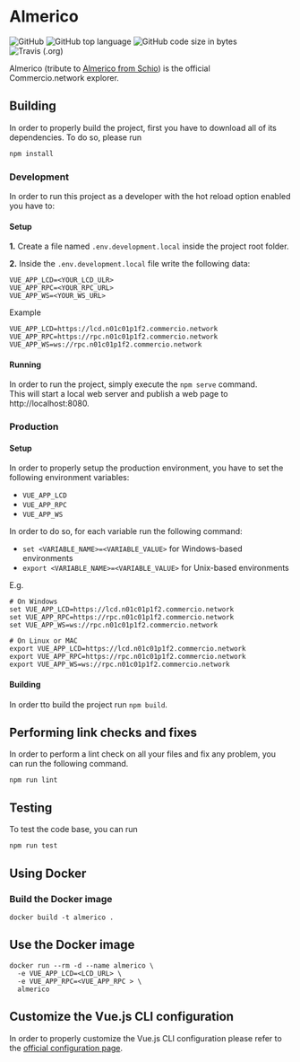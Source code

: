 # Almerico

![GitHub](https://img.shields.io/github/license/commercionetwork/almerico.svg)
![GitHub top language](https://img.shields.io/github/languages/top/Commercionetwork/almerico.svg)
![GitHub code size in bytes](https://img.shields.io/github/languages/code-size/Commercionetwork/Almerico.svg)
![Travis (.org)](https://img.shields.io/travis/Commercionetwork/Almerico.svg)


Almerico (tribute to [Almerico from Schio](https://it.wikipedia.org/wiki/Almerico_da_Schio)) is the official \
Commercio.network explorer.


## Building
In order to properly build the project, first you have to download all of its dependencies. To do so, please run

```bash
npm install
``` 

### Development
In order to run this project as a developer with the hot reload option enabled you have to: 

#### Setup
**1.** Create a file named `.env.development.local` inside the project root folder.
 
**2.** Inside the `.env.development.local` file write the following data:
```
VUE_APP_LCD=<YOUR_LCD_ULR>
VUE_APP_RPC=<YOUR_RPC_URL>
VUE_APP_WS=<YOUR_WS_URL>
```
  
Example

```
VUE_APP_LCD=https://lcd.n01c01p1f2.commercio.network
VUE_APP_RPC=https://rpc.n01c01p1f2.commercio.network
VUE_APP_WS=ws://rpc.n01c01p1f2.commercio.network
```

#### Running
In order to run the project, simply execute the `npm serve` command.  
This will start a local web server and publish a web page to http://localhost:8080. 

### Production
#### Setup
In order to properly setup the production environment, you have to set the following environment variables:
* `VUE_APP_LCD`
* `VUE_APP_RPC`
* `VUE_APP_WS`

In order to do so, for each variable run the following command: 
* `set <VARIABLE_NAME>=<VARIABLE_VALUE>` for Windows-based environments
* `export <VARIABLE_NAME>=<VARIABLE_VALUE>` for Unix-based environments

E.g.

```
# On Windows
set VUE_APP_LCD=https://lcd.n01c01p1f2.commercio.network
set VUE_APP_RPC=https://rpc.n01c01p1f2.commercio.network
set VUE_APP_WS=ws://rpc.n01c01p1f2.commercio.network

# On Linux or MAC
export VUE_APP_LCD=https://lcd.n01c01p1f2.commercio.network
export VUE_APP_RPC=https://rpc.n01c01p1f2.commercio.network
export VUE_APP_WS=ws://rpc.n01c01p1f2.commercio.network
``` 

#### Building
In order tto build the project run `npm build`.

## Performing link checks and fixes 
In order to perform a lint check on all your files and fix any problem, you can run the following command.

```
npm run lint
```

## Testing
To test the code base, you can run
```
npm run test
```

## Using Docker
### Build the Docker image
```shell
docker build -t almerico .
```

## Use the Docker image
```shell
docker run --rm -d --name almerico \
  -e VUE_APP_LCD=<LCD_URL> \
  -e VUE_APP_RPC=<VUE_APP_RPC > \
  almerico
```

## Customize the Vue.js CLI configuration
In order to properly customize the Vue.js CLI configuration please refer to 
the [official configuration page](https://cli.vuejs.org/config/).
